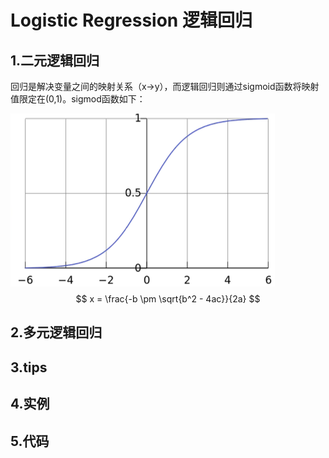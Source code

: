 <script type="text/javascript" src="http://cdn.mathjax.org/mathjax/latest/MathJax.js?config=default"></script> 
  
# Logistic Regression 逻辑回归
## 1.二元逻辑回归   
回归是解决变量之间的映射关系（x->y），而逻辑回归则通过sigmoid函数将映射值限定在(0,1)。sigmod函数如下：  

![sigmoid](./sigmod.png "sigmoid") 
$$  x = \frac{-b \pm \sqrt{b^2 - 4ac}}{2a} $$
## 2.多元逻辑回归  
## 3.tips  

## 4.实例 
 
## 5.代码